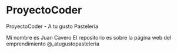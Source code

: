 # ProyectoCoder
ProyectoCoder - A tu gusto Pasteleria

Mi nombre es Juan Cavero
El repositorio es sobre la página web del emprendimiento @_atugustopasteleria
